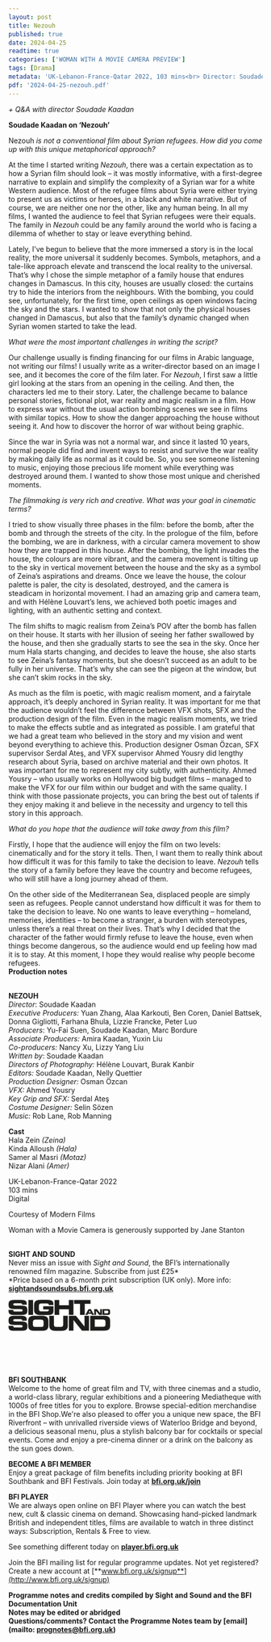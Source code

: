 ```yaml
---
layout: post
title: Nezouh
published: true
date: 2024-04-25
readtime: true
categories: ['WOMAN WITH A MOVIE CAMERA PREVIEW']
tags: [Drama]
metadata: 'UK-Lebanon-France-Qatar 2022, 103 mins<br> Director: Soudade Kaadan'
pdf: '2024-04-25-nezouh.pdf'
---
```


_+ Q&A with director Soudade Kaadan_

**Soudade Kaadan on ‘Nezouh’**

Nezouh _is not a conventional film about Syrian refugees. How did you come up with this unique metaphorical approach?_

At the time I started writing _Nezouh_, there was a certain expectation as to how a Syrian film should look – it was mostly informative, with a first-degree narrative to explain and simplify the complexity of a Syrian war for a white Western audience. Most of the refugee films about Syria were either trying to present us as victims or heroes, in a black and white narrative. But of course, we are neither one nor the other, like any human being. In all my films, I wanted the audience to feel that Syrian refugees were their equals. The family in _Nezouh_ could be any family around the world who is facing a dilemma of whether to stay or leave everything behind.

Lately, I’ve begun to believe that the more immersed a story is in the local reality, the more universal it suddenly becomes. Symbols, metaphors, and a tale-like approach elevate and transcend the local reality to the universal. That’s why I chose the simple metaphor of a family house that endures changes in Damascus. In this city, houses are usually closed: the curtains try to hide the interiors from the neighbours. With the bombing, you could see, unfortunately, for the first time, open ceilings as open windows facing the sky and the stars. I wanted to show that not only the physical houses changed in Damascus, but also that the family’s dynamic changed when Syrian women started to take the lead.

_What were the most important challenges in writing the script?_

Our challenge usually is finding financing for our films in Arabic language, not writing our films! I usually write as a writer-director based on an image I see, and it becomes the core of the film later. For _Nezouh_, I first saw a little girl looking at the stars from an opening in the ceiling. And then, the characters led me to their story. Later, the challenge became to balance personal stories, fictional plot, war reality and magic realism in a film. How to express war without the usual action bombing scenes we see in films with similar topics. How to show the danger approaching the house without seeing it. And how to discover the horror of war without being graphic.

Since the war in Syria was not a normal war, and since it lasted 10 years, normal people did find and invent ways to resist and survive the war reality by making daily life as normal as it could be. So, you see someone listening to music, enjoying those precious life moment while everything was destroyed around them. I wanted to show those most unique and cherished moments.

_The filmmaking is very rich and creative. What was your goal in cinematic terms?_

I tried to show visually three phases in the film: before the bomb, after the bomb and through the streets of the city. In the prologue of the film, before the bombing, we are in darkness, with a circular camera movement to show how they are trapped in this house. After the bombing, the light invades the house, the colours are more vibrant, and the camera movement is tilting up to the sky in vertical movement between the house and the sky as a symbol of Zeina’s aspirations and dreams. Once we leave the house, the colour palette is paler, the city is desolated, destroyed, and the camera is steadicam in horizontal movement. I had an amazing grip and camera team, and with Hélène Louvart’s lens, we achieved both poetic images and lighting, with an authentic setting and context.

The film shifts to magic realism from Zeina’s POV after the bomb has fallen on their house. It starts with her illusion of seeing her father swallowed by the house, and then she gradually starts to see the sea in the sky. Once her mum Hala starts changing, and decides to leave the house, she also starts to see Zeina’s fantasy moments, but she doesn’t succeed as an adult to be fully in her universe. That’s why she can see the pigeon at the window, but she can’t skim rocks in the sky.

As much as the film is poetic, with magic realism moment, and a fairytale approach, it’s deeply anchored in Syrian reality. It was important for me that the audience wouldn’t feel the difference between VFX shots, SFX and the production design of the film. Even in the magic realism moments, we tried to make the effects subtle and as integrated as possible. I am grateful that we had a great team who believed in the story and my vision and went beyond everything to achieve this. Production designer Osman Özcan, SFX supervisor Serdal Ateş, and VFX supervisor Ahmed Yousry did lengthy research about Syria, based on archive material and their own photos. It was important for me to represent my city subtly, with authenticity. Ahmed Yousry – who usually works on Hollywood big budget films – managed to make the VFX for our film within our budget and with the same quality. I think with those passionate projects, you can bring the best out of talents if they enjoy making it and believe in the necessity and urgency to tell this story in this approach.

_What do you hope that the audience will take away from this film?_

Firstly, I hope that the audience will enjoy the film on two levels: cinematically and for the story it tells. Then, I want them to really think about how difficult it was for this family to take the decision to leave. _Nezouh_ tells the story of a family before they leave the country and become refugees, who will still have a long journey ahead of them.

On the other side of the Mediterranean Sea, displaced people are simply seen as refugees. People cannot understand how difficult it was for them to take the decision to leave. No one wants to leave everything – homeland, memories, identities – to become a stranger, a burden with stereotypes, unless there’s a real threat on their lives. That’s why I decided that the character of the father would firmly refuse to leave the house, even when things become dangerous, so the audience would end up feeling how mad it is to stay. At this moment, I hope they would realise why people become refugees.  
**Production notes**
<br><br>

**NEZOUH**  
_Director_: Soudade Kaadan  
_Executive Producers:_ Yuan Zhang, Alaa Karkouti, Ben Coren, Daniel Battsek, Donna Gigliotti,  Farhana Bhula, Lizzie Francke, Peter Luo  
_Producers_: Yu-Fai Suen, Soudade Kaadan,  Marc Bordure<br>
_Associate Producers:_ Amira Kaadan, Yuxin Liu<br>
_Co-producers:_ Nancy Xu, Lizzy Yang Liu  
_Written by_: Soudade Kaadan<br>
_Directors of Photography:_ Hélène Louvart,  Burak Kanbir<br>
_Editors:_ Soudade Kaadan, Nelly Quettier<br>
_Production Designer:_ Osman Özcan<br>
_VFX:_ Ahmed Yousry<br>
_Key Grip and SFX:_ Serdal Ateş<br>
_Costume Designer:_ Selin Sözen<br>
_Music:_ Rob Lane, Rob Manning<br>

**Cast**<br>
Hala Zein _(Zeina)_  
Kinda Alloush _(Hala)_  
Samer al Masri _(Motaz)_  
Nizar Alani _(Amer)_

UK-Lebanon-France-Qatar 2022<br>
103 mins<br>
Digital<br>

Courtesy of Modern Films

Woman with a Movie Camera is generously supported by Jane Stanton<br>
<br>

**SIGHT AND SOUND**<br>
Never miss an issue with _Sight and Sound_, the BFI’s internationally renowned film magazine. Subscribe from just £25*<br>
*Price based on a 6-month print subscription (UK only). More info: [**sightandsoundsubs.bfi.org.uk**](https://sightandsoundsubs.bfi.org.uk/subscribe)

<img style="float: left;" src="/img/sight-and-sound.jpg" width="40%" height="40%"><br><br><br><br><br><br><br><br>

**BFI SOUTHBANK**  
Welcome to the home of great film and TV, with three cinemas and a studio, a world-class library, regular exhibitions and a pioneering Mediatheque with 1000s of free titles for you to explore. Browse special-edition merchandise in the BFI Shop.We&#39;re also pleased to offer you a unique new space, the BFI Riverfront – with unrivalled riverside views of Waterloo Bridge and beyond, a delicious seasonal menu, plus a stylish balcony bar for cocktails or special events. Come and enjoy a pre-cinema dinner or a drink on the balcony as the sun goes down.  

**BECOME A BFI MEMBER**  
Enjoy a great package of film benefits including priority booking at BFI Southbank and BFI Festivals. Join today at [**bfi.org.uk/join**](http://www.bfi.org.uk/join)  

**BFI PLAYER**  
 We are always open online on BFI Player where you can watch the best new, cult &amp; classic cinema on demand. Showcasing hand-picked landmark British and independent titles, films are available to watch in three distinct ways: Subscription, Rentals &amp; Free to view.  

See something different today on [**player.bfi.org.uk**](https://player.bfi.org.uk)  

Join the BFI mailing list for regular programme updates. Not yet registered? Create a new account at [**www.bfi.org.uk/signup**](http://www.bfi.org.uk/signup)

**Programme notes and credits compiled by Sight and Sound and the BFI Documentation Unit  
Notes may be edited or abridged  
Questions/comments? Contact the Programme Notes team by [email](mailto: prognotes@bfi.org.uk)**

<!--stackedit_data:
eyJoaXN0b3J5IjpbMTIzMjQ3NDc1M119
-->